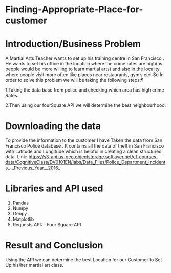 # Finding-Appropriate-Place-for-customer
# Introduction/Business Problem

A Martial Arts Teacher wants to set up his training centre in San Francisco . He wants to set his office in the location where the crime rates are high(as people would be more willing to learn martial arts) and also in the locality where people visit more often like places near restaurants, gym’s etc.
So In order to solve this problem we will be taking the following steps:¶

1.Taking the data base from police and checking which area has high crime Rates.

2.Then using our fourSquare API we will determine the best neighbourhood.


# Downloading the data
To provide the information to the customer  I have Taken the data from San Francisco Police database . It contains all the data of  theft in San Francisco with Latitude and Longitude which is helpful in creating a clean structured data.
Link:  https://s3-api.us-geo.objectstorage.softlayer.net/cf-courses-data/CognitiveClass/DV0101EN/labs/Data_Files/Police_Department_Incidents_-_Previous_Year__2016_

# Libraries and API used
1.	Pandas
2.	Numpy
3.	Geopy
4.	Matplotlib
5.	Requests
API: - Four Square API

# Result and Conclusion
Using the API we can determine the best Location for our Customer to Set Up his/her martial art class.



